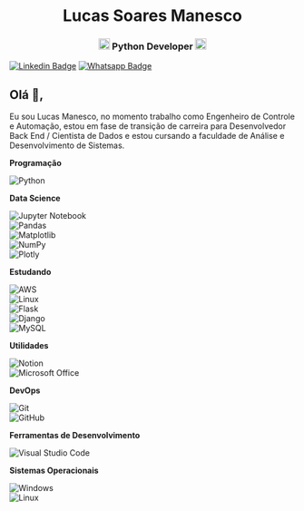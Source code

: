<h1 align="center">Lucas Soares Manesco</h1>
<h3 align="center"><img src="https://cdn3.iconfinder.com/data/icons/logos-and-brands-adobe/512/267_Python-512.png" alt="python" width="20" height="20"/> Python Developer <img src="https://cdn3.iconfinder.com/data/icons/logos-and-brands-adobe/512/267_Python-512.png" alt="python" width="20" height="20"/></h3>


[![Linkedin Badge](https://img.shields.io/badge/LinkedIn-0077B5?style=for-the-badge&logo=linkedin&logoColor=white&link=https://www.linkedin.com/in/lucas-manesco/)](https://www.linkedin.com/in/lucas-manesco/)
[![Whatsapp Badge](	https://img.shields.io/badge/WhatsApp-25D366?style=for-the-badge&logo=whatsapp&logoColor=white&link=https://whats.link/lucasmanesco)](https://whats.link/lucasmanesco)

## Olá 👋, 
Eu sou Lucas Manesco, no momento trabalho como Engenheiro de Controle e Automação, estou em fase de transição de carreira para Desenvolvedor Back End / Cientista de Dados e estou cursando a faculdade de Análise e Desenvolvimento de Sistemas.
 
**Programação**
 
  ![Python](https://img.shields.io/badge/Python-3776AB?style=for-the-badge&logo=python&logoColor=white)
  
**Data Science**

  ![Jupyter Notebook](https://img.shields.io/badge/jupyter-%23FA0F00.svg?style=for-the-badge&logo=jupyter&logoColor=white)<br/>
  ![Pandas](https://img.shields.io/badge/pandas-%23150458.svg?style=for-the-badge&logo=pandas&logoColor=white)<br/>
  ![Matplotlib](https://img.shields.io/badge/Matplotlib-%23ffffff.svg?style=for-the-badge&logo=Matplotlib&logoColor=black)<br/>
  ![NumPy](https://img.shields.io/badge/numpy-%23013243.svg?style=for-the-badge&logo=numpy&logoColor=white)<br/>
  ![Plotly](https://img.shields.io/badge/Plotly-%233F4F75.svg?style=for-the-badge&logo=plotly&logoColor=white)<br/>
  
**Estudando**

   ![AWS](https://img.shields.io/badge/AWS-%23FF9900.svg?style=for-the-badge&logo=amazon-aws&logoColor=white)<br/>
   ![Linux](https://img.shields.io/badge/Ubuntu-E95420?style=for-the-badge&logo=ubuntu&logoColor=white)<br/>
   ![Flask](https://img.shields.io/badge/Flask-000000?style=for-the-badge&logo=flask&logoColor=white)<br/>
   ![Django](https://img.shields.io/badge/Django-092E20?style=for-the-badge&logo=django&logoColor=white)<br/>
   ![MySQL](	https://img.shields.io/badge/MySQL-00000F?style=for-the-badge&logo=mysql&logoColor=white)
   
  
**Utilidades**

   ![Notion](https://img.shields.io/badge/Notion-000000?style=for-the-badge&logo=notion&logoColor=white)<br/>
   ![Microsoft Office](https://img.shields.io/badge/Microsoft_Office-D83B01?style=for-the-badge&logo=microsoft-office&logoColor=white)

**DevOps**

  ![Git](https://img.shields.io/badge/GIT-E44C30?style=for-the-badge&logo=git&logoColor=white)<br/>
  ![GitHub](https://img.shields.io/badge/GitHub-100000?style=for-the-badge&logo=github&logoColor=white)

**Ferramentas de Desenvolvimento**

  ![Visual Studio Code](https://img.shields.io/badge/Visual_Studio_Code-0078D4?style=for-the-badge&logo=visual%20studio%20code&logoColor=white)

**Sistemas Operacionais**

  ![Windows](https://img.shields.io/badge/Windows-0078D6?style=for-the-badge&logo=windows&logoColor=white)<br/>
  ![Linux](https://img.shields.io/badge/Linux-FCC624?style=for-the-badge&logo=linux&logoColor=black)

<br/></p>
